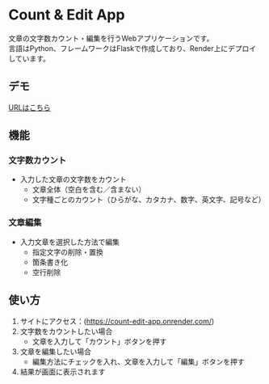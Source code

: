 # Count & Edit App

文章の文字数カウント・編集を行うWebアプリケーションです。  
言語はPython、フレームワークはFlaskで作成しており、Render上にデプロイしています。

## デモ
[URLはこちら](https://count-edit-app.onrender.com/)

## 機能

### 文字数カウント
- 入力した文章の文字数をカウント
  - 文章全体（空白を含む／含まない）
  - 文字種ごとのカウント（ひらがな、カタカナ、数字、英文字、記号など）

### 文章編集
- 入力文章を選択した方法で編集
  - 指定文字の削除・置換
  - 箇条書き化
  - 空行削除

## 使い方
1. サイトにアクセス：(https://count-edit-app.onrender.com/)
2. 文字数をカウントしたい場合
   - 文章を入力して「カウント」ボタンを押す
3. 文章を編集したい場合
   - 編集方法にチェックを入れ、文章を入力して「編集」ボタンを押す
4. 結果が画面に表示されます
